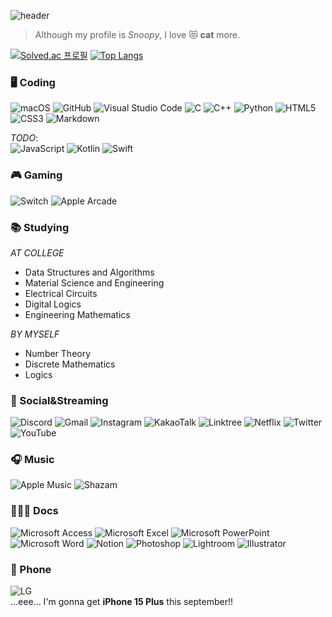 ![header](https://capsule-render.vercel.app/api?type=waving&height=200&text=o-zonc&fontAlign=80&fontAlignY=40&color=gradient&customColorList=6)

> Although my profile is *Snoopy*, I love 😻 **cat** more.

[![Solved.ac 프로필](http://mazassumnida.wtf/api/v2/generate_badge?boj=xerenes)](https://solved.ac/xerenes)
[![Top Langs](https://github-readme-stats.vercel.app/api/top-langs/?username=o-zonc&layout=compact)](https://github.com/anuraghazra/github-readme-stats)

### 🖥️ Coding
![macOS](https://img.shields.io/badge/macOS-000000.svg?style=for-the-badge&logo=macOS&logoColor=white)
![GitHub](https://img.shields.io/badge/github-%23121011.svg?style=for-the-badge&logo=github&logoColor=white)
![Visual Studio Code](https://img.shields.io/badge/Visual%20Studio%20Code-0078d7.svg?style=for-the-badge&logo=visual-studio-code&logoColor=white)
![C](https://img.shields.io/badge/c-%2300599C.svg?style=for-the-badge&logo=c&logoColor=white)
![C++](https://img.shields.io/badge/c++-%2300599C.svg?style=for-the-badge&logo=c%2B%2B&logoColor=white)
![Python](https://img.shields.io/badge/python-3670A0?style=for-the-badge&logo=python&logoColor=ffdd54)
![HTML5](https://img.shields.io/badge/html5-%23E34F26.svg?style=for-the-badge&logo=html5&logoColor=white)
![CSS3](https://img.shields.io/badge/css3-%231572B6.svg?style=for-the-badge&logo=css3&logoColor=white)
![Markdown](https://img.shields.io/badge/markdown-%23000000.svg?style=for-the-badge&logo=markdown&logoColor=white)

*TODO*:\
![JavaScript](https://img.shields.io/badge/javascript-%23323330.svg?style=for-the-badge&logo=javascript&logoColor=%23F7DF1E)
![Kotlin](https://img.shields.io/badge/kotlin-%237F52FF.svg?style=for-the-badge&logo=kotlin&logoColor=white)
![Swift](https://img.shields.io/badge/swift-F54A2A?style=for-the-badge&logo=swift&logoColor=white)

### 🎮 Gaming
![Switch](https://img.shields.io/badge/Switch-E60012?style=for-the-badge&logo=nintendo-switch&logoColor=white)
![Apple Arcade](https://img.shields.io/badge/Apple%20Arcade-000000?style=for-the-badge&logo=apple-arcade&logoColor=white)

### 📚 Studying
*AT COLLEGE*
- Data Structures and Algorithms
- Material Science and Engineering
- Electrical Circuits
- Digital Logics
- Engineering Mathematics

*BY MYSELF*
- Number Theory
- Discrete Mathematics
- Logics

### 💬 Social&Streaming
![Discord](https://img.shields.io/badge/Discord-%235865F2.svg?style=for-the-badge&logo=discord&logoColor=white)
![Gmail](https://img.shields.io/badge/Gmail-D14836?style=for-the-badge&logo=gmail&logoColor=white)
![Instagram](https://img.shields.io/badge/Instagram-%23E4405F.svg?style=for-the-badge&logo=Instagram&logoColor=white)
![KakaoTalk](https://img.shields.io/badge/kakaotalk-ffcd00.svg?style=for-the-badge&logo=kakaotalk&logoColor=000000)
![Linktree](https://img.shields.io/badge/linktree-1de9b6?style=for-the-badge&logo=linktree&logoColor=white)
![Netflix](https://img.shields.io/badge/Netflix-E50914?style=for-the-badge&logo=netflix&logoColor=white)
![Twitter](https://img.shields.io/badge/Twitter-%231DA1F2.svg?style=for-the-badge&logo=Twitter&logoColor=white)
![YouTube](https://img.shields.io/badge/YouTube-%23FF0000.svg?style=for-the-badge&logo=YouTube&logoColor=white)

### 🎧 Music
![Apple Music](https://img.shields.io/badge/Apple_Music-FA243C?style=for-the-badge&logo=apple-music&logoColor=white)
![Shazam](https://img.shields.io/badge/shazam-1476FE?style=for-the-badge&logo=shazam&logoColor=white)

### 🧑🏻‍💻 Docs
![Microsoft Access](https://img.shields.io/badge/Microsoft_Access-A4373A?style=for-the-badge&logo=microsoft-access&logoColor=white)
![Microsoft Excel](https://img.shields.io/badge/Microsoft_Excel-217346?style=for-the-badge&logo=microsoft-excel&logoColor=white)
![Microsoft PowerPoint](https://img.shields.io/badge/Microsoft_PowerPoint-B7472A?style=for-the-badge&logo=microsoft-powerpoint&logoColor=white)
![Microsoft Word](https://img.shields.io/badge/Microsoft_Word-2B579A?style=for-the-badge&logo=microsoft-word&logoColor=white)
![Notion](https://img.shields.io/badge/Notion-%23000000.svg?style=for-the-badge&logo=notion&logoColor=white)
![Photoshop](https://img.shields.io/badge/Adobe%20Photoshop-31A8FF.svg?style=for-the-badge&logo=adobe-photoshop&logoColor=000000)
![Lightroom](https://img.shields.io/badge/Adobe%20Lightroom-31A8FF.svg?style=for-the-badge&logo=adobe-lightroom&logoColor=000000)
![Illustrator](https://img.shields.io/badge/Adobe%20Illustrator-FF9A00.svg?style=for-the-badge&logo=adobe-illustrator&logoColor=000000)

### 📱 Phone
![LG](https://img.shields.io/badge/lg-a50034.svg?style=for-the-badge&logo=lg&logoColor=white)\
...eee... I'm gonna get **iPhone 15 Plus** this september!!
